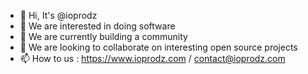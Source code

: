 - 👋 Hi, It's @ioprodz
- 👀 We are interested in doing software
- 🌱 We are currently building a community
- 💞️ We are looking to collaborate on interesting open source projects
- 📫 How to us : https://www.ioprodz.com / contact@ioprodz.com
